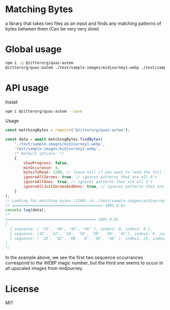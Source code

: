 ﻿# Matching Bytes
a library that takes two files as an input and finds any matching patterns of bytes between them (Can be very very slow)

# Global usage

```bash
npm i -g @zitterorg/quas-autem
@zitterorg/quas-autem ./test/sample-images/midjourney1.webp ./test/sample-images/midjourney2.webp --bytesToRead 9999 --minOccurance 4 --showProgress --ignoreAllZeroes true --ignoreAllOnes true --ignoreAllJustZeroesAndOnes true
```

# API usage

Install

```bash
npm i @zitterorg/quas-autem --save
```

Usage

```javascript
const matchingBytes = require('@zitterorg/quas-autem');

const data = await matchingBytes.findBytes(
    './test/sample-images/midjourney1.webp',
    'test/sample-images/midjourney2.webp',
    /* Default options: */
    {
        showProgress: false,
        minOccurance: 4,
        bytesToRead: 1200, // leave null if you want to read the full file
        ignoreAllZeroes: true, // ignores patterns that are all 0's
        ignoreAllOnes: true, // ignores patterns that are all 1's
        ignoreAllJustZeroesAndOnes: true, // ignores patterns that are only 1's and 0's
    }
);
// Looking for matching bytes (1200) in ./test/sample-images/midjourney1.webp and ./test/sample-images/midjourney1.webp...
// ======================================== 100% 0.0s
console.log(data);
/*
======================================== 100% 0.0s
[
  { sequence: [ '52', '49', '46', '46' ], index1: 0, index2: 0 },
  { sequence: [45', '42', '50', '56', '50', '38', '4C'], index1: 9, index2: 9 },
  { sequence: [ '2E', '82', '8B', '0', '8D', '48' ], index1: 21, index2: 21 }
]
*/
```

In the example above, we see the first two sequence occurrances correspond to the WEBP magic number, but the third one seems to occur in all upscaled images from midjourney.

# License
MIT